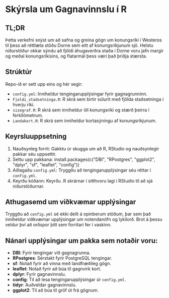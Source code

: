 # Skýrsla um Gagnavinnslu í R

## TL;DR
Þetta verkefni snýst um að safna og greina gögn um konungsríki í Westeros til þess að réttlæta stöðu Dorne sem eitt af konungsríkjunum sjö. Helstu niðurstöður okkar sýndu að fjöldi áhugaverðra staða í Dorne voru jafn margir og meðal konungsríkisins, og flatarmál þess væri það þriðja stærsta.

## Strúktúr
Repo-ið er sett upp eins og hér segir:
- `config.yml`: Inniheldur tengingarupplýsingar fyrir gagnagrunninn.
- `Fjoldi_stadsetninga.R`: R skrá sem birtir súlurit með fjölda staðsetninga í hverju ríki. 
- `sizegraf.R`: R skrá sem inniheldur öll konungsríki og stærð þeirra í ferkílómetrum.
- `Landakort.R`: R skrá sem inniheldur kortasýningu af konungsríkjunum.

## Keyrsluuppsetning
1. Nauðsynleg forrit: Gakktu úr skugga um að R, RStudio og nauðsynlegir pakkar séu uppsettir.
2. Settu upp pakkana:
   install.packages(c("DBI", "RPostgres", "ggplot2", "dplyr", "sf", "leaflet", "config"))
3. Aðlagaðu `config.yml`: Tryggðu að tengingarupplýsingar séu réttar í `config.yml`.
4. Keyrðu kóðann: Keyrðu .R skrárnar í sitthvoru lagi í RStudio til að sjá niðurstöðurnar.

## Athugasemd um viðkvæmar upplýsingar
Tryggðu að `config.yml` sé ekki deilt á opinberum stöðum, þar sem það inniheldur viðkvæmar upplýsingar um notendanöfn og lykilorð. Brot á þessu veldur því að orðspor þitt sem forritari fer í vaskinn.

## Nánari upplýsingar um pakka sem notaðir voru:
- **DBI**: Fyrir tengingar við gagnagrunna.
- **RPostgres**: Sérstakt fyrir PostgreSQL tengingar.
- **sf**: Notað fyrir að vinna með landfræðileg gögn.
- **leaflet**: Notað fyrir að búa til gagnvirk kort.
- **dplyr**: Fyrir gagnavinnslu.
- **config**: Til að lesa tengingarupplýsingar úr `config.yml`.
- **tidyr**: Auðveldar gagnavinnslu.
- **ggplot2**: Til að búa til gröf út frá gögnum.


